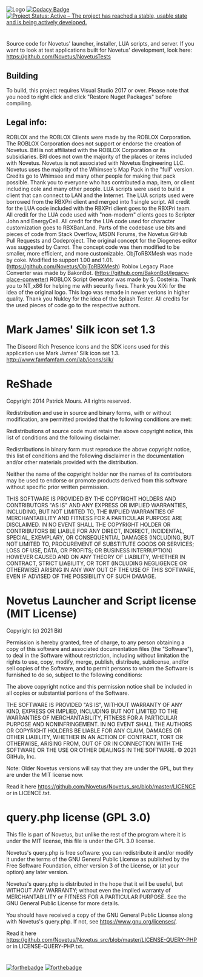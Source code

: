 ![Logo](https://github.com/Novetus/Novetus_src/raw/master/Graphics/NOVETUS_new_final_smol.png)
[![Codacy Badge](https://app.codacy.com/project/badge/Grade/2918741e76cd439a85f375186761725a)](https://www.codacy.com/gh/Novetus/Novetus_src/dashboard?utm_source=github.com&amp;utm_medium=referral&amp;utm_content=Novetus/Novetus_src&amp;utm_campaign=Badge_Grade)
[![Project Status: Active – The project has reached a stable, usable state and is being actively developed.](https://www.repostatus.org/badges/latest/active.svg)](https://www.repostatus.org/#active)
#

Source code for Novetus' launcher, installer, LUA scripts, and server.
If you want to look at test applications built for Novetus' development, look here: https://github.com/Novetus/NovetusTests

## Building

To build, this project requires Visual Studio 2017 or over.
Please note that you need to right click and click "Restore Nuget Packages" before compiling.
 
## Legal info:

ROBLOX and the ROBLOX Clients were made by the ROBLOX Corporation.
The ROBLOX Corporation does not support or endorse the creation of Novetus.
Bitl is not affiliated with the ROBLOX Corporation or its subsidiaries.
Bitl does not own the majority of the places or items included with Novetus.
Novetus is not associated with Novetus Engineering LLC.
Novetus uses the majority of the Whimsee's Map Pack in the "full" version. Credits go to Whimsee and many other people for making that pack possible.
Thank you to everyone who has contributed a map, item, or client including cole and many other people. 
LUA scripts were used to build a client that can connect to LAN and the Internet.
The LUA scripts used were borrowed from the RBXPri client and merged into 1 single script.
All credit for the LUA code included with the RBXPri client goes to the RBXPri team.
All credit for the LUA code used with "non-modern" clients goes to Scripter John and EnergyCell.
All credit for the LUA code used for character customization goes to RBXBanLand.
Parts of the codebase use bits and pieces of code from Stack Overflow, MSDN Forums, the Novetus GitHub Pull Requests and Codeproject.
The original concept for the Diogenes editor was suggested by Carrot. The concept code was then modified to be smaller, more efficient, and more customizable.
ObjToRBXMesh was made by coke. Modified to support 1.00 and 1.01. (https://github.com/Novetus/ObjToRBXMesh)
Roblox Legacy Place Converter was made by BakonBot. (https://github.com/BakonBot/legacy-place-converter)
ROBLOX Script Generator was made by S. Costeira.
Thank you to NT_x86 for helping me with security fixes.
Thank you XlXi for the idea of the original logo. This logo was remade in newer verions in higher quality.
Thank you Nukley for the idea of the Splash Tester. 
All credits for the used pieces of code go to the respective authors.

# Mark James' Silk icon set 1.3

The Discord Rich Presence icons and the SDK icons used for this application use Mark James' Silk icon set 1.3.
http://www.famfamfam.com/lab/icons/silk/

# ReShade

Copyright 2014 Patrick Mours. All rights reserved.

Redistribution and use in source and binary forms, with or without modification, 
are permitted provided that the following conditions are met:

Redistributions of source code must retain the above copyright notice, 
this list of conditions and the following disclaimer.

Redistributions in binary form must reproduce the above copyright notice, 
this list of conditions and the following disclaimer in the documentation 
and/or other materials provided with the distribution.

Neither the name of the copyright holder nor the names of its contributors 
may be used to endorse or promote products derived from this software without 
specific prior written permission.

THIS SOFTWARE IS PROVIDED BY THE COPYRIGHT HOLDERS AND CONTRIBUTORS "AS IS" 
AND ANY EXPRESS OR IMPLIED WARRANTIES, INCLUDING, BUT NOT LIMITED TO, THE 
IMPLIED WARRANTIES OF MERCHANTABILITY AND FITNESS FOR A PARTICULAR PURPOSE 
ARE DISCLAIMED. IN NO EVENT SHALL THE COPYRIGHT HOLDER OR CONTRIBUTORS BE 
LIABLE FOR ANY DIRECT, INDIRECT, INCIDENTAL, SPECIAL, EXEMPLARY, OR CONSEQUENTIAL 
DAMAGES (INCLUDING, BUT NOT LIMITED TO, PROCUREMENT OF SUBSTITUTE GOODS OR SERVICES; 
LOSS OF USE, DATA, OR PROFITS; OR BUSINESS INTERRUPTION) HOWEVER CAUSED AND ON ANY 
THEORY OF LIABILITY, WHETHER IN CONTRACT, STRICT LIABILITY, OR TORT (INCLUDING 
NEGLIGENCE OR OTHERWISE) ARISING IN ANY WAY OUT OF THE USE OF THIS SOFTWARE, 
EVEN IF ADVISED OF THE POSSIBILITY OF SUCH DAMAGE.

# Novetus Launcher and Script license (MIT License)

Copyright (c) 2021 Bitl

Permission is hereby granted, free of charge, to any person obtaining a copy
of this software and associated documentation files (the "Software"), to deal
in the Software without restriction, including without limitation the rights
to use, copy, modify, merge, publish, distribute, sublicense, and/or sell
copies of the Software, and to permit persons to whom the Software is
furnished to do so, subject to the following conditions:

The above copyright notice and this permission notice shall be included in all
copies or substantial portions of the Software.

THE SOFTWARE IS PROVIDED "AS IS", WITHOUT WARRANTY OF ANY KIND, EXPRESS OR
IMPLIED, INCLUDING BUT NOT LIMITED TO THE WARRANTIES OF MERCHANTABILITY,
FITNESS FOR A PARTICULAR PURPOSE AND NONINFRINGEMENT. IN NO EVENT SHALL THE
AUTHORS OR COPYRIGHT HOLDERS BE LIABLE FOR ANY CLAIM, DAMAGES OR OTHER
LIABILITY, WHETHER IN AN ACTION OF CONTRACT, TORT OR OTHERWISE, ARISING FROM,
OUT OF OR IN CONNECTION WITH THE SOFTWARE OR THE USE OR OTHER DEALINGS IN THE
SOFTWARE.
© 2021 GitHub, Inc.

Note: Older Novetus versions will say that they are under the GPL, but they are under the MIT license now.

Read it here https://github.com/Novetus/Novetus_src/blob/master/LICENCE or in LICENCE.txt.

# query.php license (GPL 3.0)

This file is part of Novetus, but unlike the rest of the program where it is under the MIT license, 
this file is under the GPL 3.0 license.

Novetus's query.php is free software: you can redistribute it and/or modify
it under the terms of the GNU General Public License as published by
the Free Software Foundation, either version 3 of the License, or
(at your option) any later version.

Novetus's query.php is distributed in the hope that it will be useful,
but WITHOUT ANY WARRANTY; without even the implied warranty of
MERCHANTABILITY or FITNESS FOR A PARTICULAR PURPOSE.  See the
GNU General Public License for more details.

You should have received a copy of the GNU General Public License
along with Novetus's query.php.  If not, see <https://www.gnu.org/licenses/>.

Read it here https://github.com/Novetus/Novetus_src/blob/master/LICENSE-QUERY-PHP or in LICENSE-QUERY-PHP.txt.

#

[![forthebadge](https://forthebadge.com/images/badges/made-with-c-sharp.svg)](https://forthebadge.com) [![forthebadge](https://forthebadge.com/images/badges/built-with-love.svg)](https://forthebadge.com)
